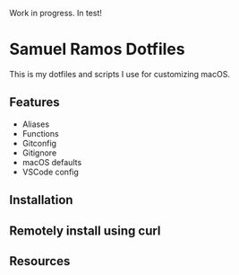 Work in progress.
In test!


# Samuel Ramos Dotfiles

This is my dotfiles and scripts I use for customizing macOS.

## Features

- Aliases
- Functions
- Gitconfig
- Gitignore
- macOS defaults
- VSCode config


## Installation


## Remotely install using curl


## Resources
